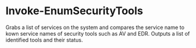 # Invoke-EnumSecurityTools

Grabs a list of services on the system and compares the service name to kown service names of security tools such as AV and EDR. Outputs a list of identified tools and their status. 
